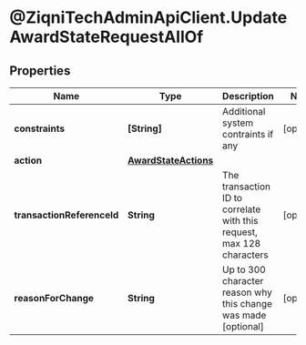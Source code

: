 # @ZiqniTechAdminApiClient.UpdateAwardStateRequestAllOf

## Properties

Name | Type | Description | Notes
------------ | ------------- | ------------- | -------------
**constraints** | **[String]** | Additional system contraints if any | [optional] 
**action** | [**AwardStateActions**](AwardStateActions.md) |  | 
**transactionReferenceId** | **String** | The transaction ID to correlate with this request, max 128 characters | [optional] 
**reasonForChange** | **String** | Up to 300 character reason why this change was made [optional] | [optional] 


